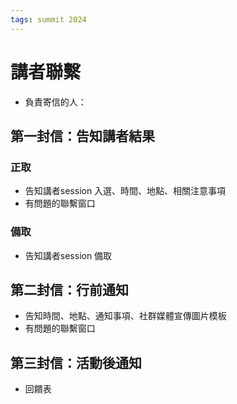 ```yaml
---
tags: summit 2024
---
```

# 講者聯繫

- 負責寄信的人：

## 第一封信：告知講者結果
### 正取
- 告知講者session 入選、時間、地點、相關注意事項
- 有問題的聯繫窗口

### 備取
- 告知講者session 備取


## 第二封信：行前通知
- 告知時間、地點、通知事項、社群媒體宣傳圖片模板
- 有問題的聯繫窗口


## 第三封信：活動後通知
- 回饋表